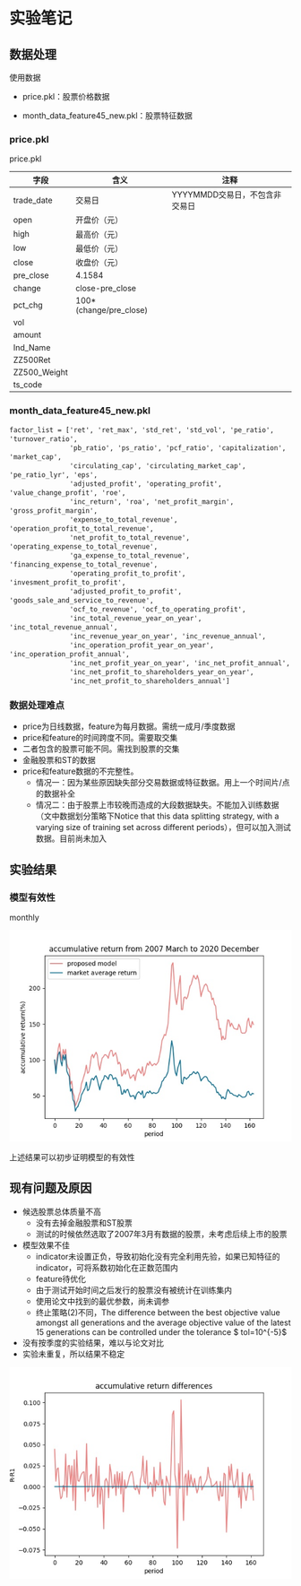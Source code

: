 # 实验笔记

## 数据处理

使用数据

* price.pkl：股票价格数据

* month_data_feature45_new.pkl：股票特征数据

### price.pkl

price.pkl

| 字段         | 含义                   | 注释                           |
| ------------ | ---------------------- | ------------------------------ |
| trade_date   | 交易日                 | YYYYMMDD交易日，不包含非交易日 |
| open         | 开盘价（元）           |                                |
| high         | 最高价（元）           |                                |
| low          | 最低价（元）           |                                |
| close        | 收盘价（元）           |                                |
| pre_close    | 4.1584                 |                                |
| change       | close-pre_close        |                                |
| pct_chg      | 100*(change/pre_close) |                                |
| vol          |                        |                                |
| amount       |                        |                                |
| Ind_Name     |                        |                                |
| ZZ500Ret     |                        |                                |
| ZZ500_Weight |                        |                                |
| ts_code      |                        |                                |

### month_data_feature45_new.pkl

```
factor_list = ['ret', 'ret_max', 'std_ret', 'std_vol', 'pe_ratio', 'turnover_ratio',
               'pb_ratio', 'ps_ratio', 'pcf_ratio', 'capitalization', 'market_cap',
               'circulating_cap', 'circulating_market_cap', 'pe_ratio_lyr', 'eps',
               'adjusted_profit', 'operating_profit', 'value_change_profit', 'roe',
               'inc_return', 'roa', 'net_profit_margin', 'gross_profit_margin',
               'expense_to_total_revenue', 'operation_profit_to_total_revenue',
               'net_profit_to_total_revenue', 'operating_expense_to_total_revenue',
               'ga_expense_to_total_revenue', 'financing_expense_to_total_revenue',
               'operating_profit_to_profit', 'invesment_profit_to_profit',
               'adjusted_profit_to_profit', 'goods_sale_and_service_to_revenue',
               'ocf_to_revenue', 'ocf_to_operating_profit',
               'inc_total_revenue_year_on_year', 'inc_total_revenue_annual',
               'inc_revenue_year_on_year', 'inc_revenue_annual',
               'inc_operation_profit_year_on_year', 'inc_operation_profit_annual',
               'inc_net_profit_year_on_year', 'inc_net_profit_annual',
               'inc_net_profit_to_shareholders_year_on_year',
               'inc_net_profit_to_shareholders_annual']
```



### 数据处理难点

* price为日线数据，feature为每月数据。需统一成月/季度数据
* price和feature的时间跨度不同。需要取交集
* 二者包含的股票可能不同。需找到股票的交集
* 金融股票和ST的数据
* price和feature数据的不完整性。
  * 情况一：因为某些原因缺失部分交易数据或特征数据。用上一个时间片/点的数据补全
  * 情况二：由于股票上市较晚而造成的大段数据缺失。不能加入训练数据（文中数据划分策略下Notice that this data splitting strategy, with a varying size of training set across different periods），但可以加入测试数据。目前尚未加入

## 实验结果

### 模型有效性

monthly

![accu](../img/accu.jpg)

上述结果可以初步证明模型的有效性

## 现有问题及原因

* 候选股票总体质量不高
  * 没有去掉金融股票和ST股票
  * 测试的时候依然选取了2007年3月有数据的股票，未考虑后续上市的股票
* 模型效果不佳
  * indicator未设置正负，导致初始化没有完全利用先验，如果已知特征的indicator，可将系数初始化在正数范围内
  * feature待优化
  * 由于测试开始时间之后发行的股票没有被统计在训练集内
  * 使用论文中找到的最优参数，尚未调参
  * 终止策略(2)不同，The difference between the best objective value amongst all generations and the average objective value of the latest 15 generations can be controlled under the tolerance  $ tol=10^{-5}$
* 没有按季度的实验结果，难以与论文对比
* 实验未重复，所以结果不稳定

![diff](../img/diff.jpg)